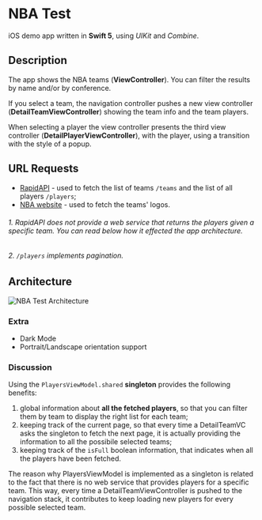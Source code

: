 # NBA Test

iOS demo app written in **Swift 5**, using *UIKit* and *Combine*.

## Description

The app shows the NBA teams (**ViewController**). You can filter the results by name and/or by conference. 

If you select a team, the navigation controller pushes a new view controller (**DetailTeamViewController**) showing the team info and the team players.

When selecting a player the view controller presents the third view controller (**DetailPlayerViewController**), with the player, using a transition with the style of a popup.

## URL Requests

- [RapidAPI](https://rapidapi.com/theapiguy/api/free-nba/endpoints) - used to fetch the list of teams `/teams` and the list of all players `/players`; 
- [NBA website](https://www.nba.com/.element/img/1.0/teamsites/logos/teamlogos_500x500/atl.png) - used to fetch the teams' logos.

###### 1. RapidAPI does not provide a web service that returns the players given a specific team. You can read below how it effected the app architecture. 
###### 2. `/players` implements pagination.

## Architecture
![NBA Test Architecture]("nba_arch.png")

### Extra
- Dark Mode
- Portrait/Landscape orientation support

### Discussion

Using the `PlayersViewModel.shared` **singleton** provides the following benefits:

1. global information about **all the fetched players**, so that you can filter them by team to display the right list for each team;
1. keeping track of the current page, so that every time a DetailTeamVC asks the singleton to fetch the next page, it is actually providing the information to all the possibile selected teams;
1. keeping track of the `isFull` boolean information, that indicates when all the players have been fetched.

The reason why PlayersViewModel is implemented as a singleton is related to the fact that there is no web service that provides players for a specific team. This way, every time a DetailTeamViewController is pushed to the navigation stack, it contributes to keep loading new players for every possible selected team.
